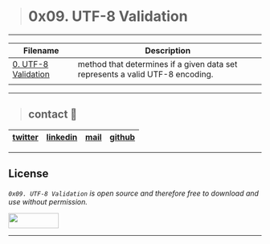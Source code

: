 > # 0x09. UTF-8 Validation
---
| **Filename** | **Description** |
|---|---|
| [0. UTF-8 Validation](./0-validate_utf8.py) | method that determines if a given data set represents a valid UTF-8 encoding. |
|  |   |

---
> ## contact 💬

| [twitter](https://twitter.com/RICARDO1470) | [linkedin](https://www.linkedin.com/in/ricardo-alfonso-camayo/) | [mail](1466@holbertonschool.com) | [github](https://github.com/ricardo1470/README/blob/master/README.md) |
|---|---|---|---|

---

## License
*`0x09. UTF-8 Validation` is open source and therefore free to download and use without permission.*

<a href="url"><img src="https://www.holbertonschool.com/holberton-logo.png" align="middle" width="100" height="30"></a>

---
